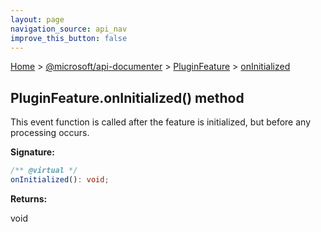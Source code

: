 ```yaml
---
layout: page
navigation_source: api_nav
improve_this_button: false
---
```



[Home](./index.md) &gt; [@microsoft/api-documenter](./api-documenter.md) &gt; [PluginFeature](./api-documenter.pluginfeature.md) &gt; [onInitialized](./api-documenter.pluginfeature.oninitialized.md)

## PluginFeature.onInitialized() method

This event function is called after the feature is initialized, but before any processing occurs.

<b>Signature:</b>

```typescript
/** @virtual */
onInitialized(): void;
```
<b>Returns:</b>

void
